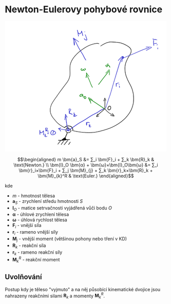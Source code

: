 Newton-Eulerovy pohybové rovnice
================================

![Těleso](N-E.png)

```math
\begin{aligned}
	m \bm{a}_S &= ∑_i \bm{F}_i
	+ ∑_k \bm{R}_k
	& \text{Newton.}
	\\
	\bm{I}_O \bm{α} + \bm{ω}×\bm{I}_O\bm{ω}
	&=
	∑_i \bm{r}_i×\bm{F}_i + ∑_j \bm{M}_{j}
	+ ∑_k \bm{r}_k×\bm{R}_k + \bm{M}_{k}^R
	& \text{Euler.}	
\end{aligned}
```
kde

* $`m`$ - hmotnost tělesa
* $`\bm{a}_S`$ - zrychlení středu hmotnosti $`S`$
* $`\bm{I}_O`$ - matice setrvačnosti vyjádřená vůči bodu $`O`$
* $`\bm{α}`$ - úhlové zrychlení tělesa
* $`\bm{ω}`$ - úhlová rychlost tělesa
* $`\bm{F}_i`$ - vnější síla
* $`\bm{r}_i`$ - rameno vnější síly
* $`\bm{M}_j`$ - vnější moment (většinou pohony nebo tření v KD)
* $`\bm{R}_k`$ - reakční síla
* $`\bm{r}_k`$ - rameno reakční síly
* $`\bm{M}_k^R`$ - reakční moment

## Uvolňování
Postup kdy je těleso "vyjmuto" a na něj působící kinematické dvojice jsou nahrazeny reakčními silami $`\bm{R}_k`$ a momenty $`\bm{M}_{k}^R`$.
